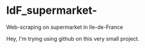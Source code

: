 # IdF_supermarket-
Web-scraping on supermarket in Ile-de-France

Hey, I'm trying using github on this very small project.
